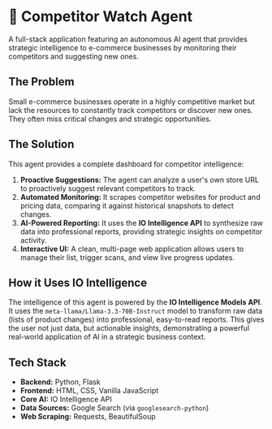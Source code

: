 # 🚀 Competitor Watch Agent

A full-stack application featuring an autonomous AI agent that provides strategic intelligence to e-commerce businesses by monitoring their competitors and suggesting new ones.

## The Problem
Small e-commerce businesses operate in a highly competitive market but lack the resources to constantly track competitors or discover new ones. They often miss critical changes and strategic opportunities.

## The Solution
This agent provides a complete dashboard for competitor intelligence:
1.  **Proactive Suggestions:** The agent can analyze a user's own store URL to proactively suggest relevant competitors to track.
2.  **Automated Monitoring:** It scrapes competitor websites for product and pricing data, comparing it against historical snapshots to detect changes.
3.  **AI-Powered Reporting:** It uses the **IO Intelligence API** to synthesize raw data into professional reports, providing strategic insights on competitor activity.
4.  **Interactive UI:** A clean, multi-page web application allows users to manage their list, trigger scans, and view live progress updates.

## How it Uses IO Intelligence
The intelligence of this agent is powered by the **IO Intelligence Models API**. It uses the `meta-llama/Llama-3.3-70B-Instruct` model to transform raw data (lists of product changes) into professional, easy-to-read reports. This gives the user not just data, but actionable insights, demonstrating a powerful real-world application of AI in a strategic business context.

## Tech Stack
* **Backend:** Python, Flask
* **Frontend:** HTML, CSS, Vanilla JavaScript
* **Core AI:** IO Intelligence API
* **Data Sources:** Google Search (via `googlesearch-python`)
* **Web Scraping:** Requests, BeautifulSoup